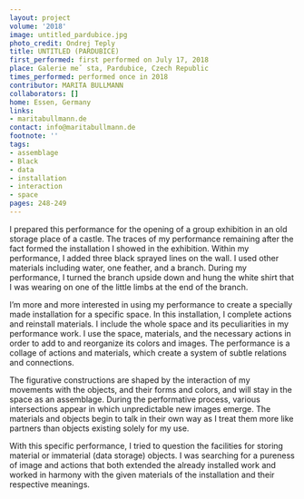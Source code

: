 ```yaml
---
layout: project
volume: '2018'
image: untitled_pardubice.jpg
photo_credit: Ondrej Teply
title: UNTITLED (PARDUBICE)
first_performed: first performed on July 17, 2018
place: Galerie meˇ sta, Pardubice, Czech Republic
times_performed: performed once in 2018
contributor: MARITA BULLMANN
collaborators: []
home: Essen, Germany
links:
- maritabullmann.de
contact: info@maritabullmann.de
footnote: ''
tags:
- assemblage
- Black
- data
- installation
- interaction
- space
pages: 248-249
---
```


I prepared this performance for the opening of a group exhibition in an old storage place of a castle. The traces of my performance remaining after the fact formed the installation I showed in the exhibition. Within my performance, I added three black sprayed lines on the wall. I used other materials including water, one feather, and a branch. During my performance, I turned the branch upside down and hung the white shirt that I was wearing on one of the little limbs at the end of the branch.

I’m more and more interested in using my performance to create a specially made installation for a specific space. In this installation, I complete actions and reinstall materials. I include the whole space and its peculiarities in my performance work. I use the space, materials, and the necessary actions in order to add to and reorganize its colors and images. The performance is a collage of actions and materials, which create a system of subtle relations and connections.

The figurative constructions are shaped by the interaction of my movements with the objects, and their forms and colors, and will stay in the space as an assemblage. During the performative process, various intersections appear in which unpredictable new images emerge. The materials and objects begin to talk in their own way as I treat them more like partners than objects existing solely for my use.

With this specific performance, I tried to question the facilities for storing material or immaterial (data storage) objects. I was searching for a pureness of image and actions that both extended the already installed work and worked in harmony with the given materials of the installation and their respective meanings.

